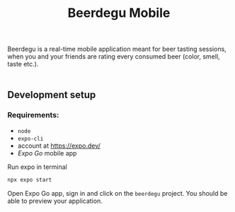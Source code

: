 <div align="center" style="padding-bottom: 20px">
    <h1>Beerdegu Mobile</h1>
    <img src="https://img.shields.io/badge/React_Native-20232A?style=for-the-badge&logo=react&logoColor=61DAFB" alt=""/>
    <img src="https://img.shields.io/badge/Expo-1B1F23?style=for-the-badge&logo=expo&logoColor=white" alt=""/>
    <img src="https://img.shields.io/badge/TypeScript-007ACC?style=for-the-badge&logo=typescript&logoColor=white" alt=""/>
</div>

<div style="padding-bottom: 20px">
Beerdegu is a real-time mobile application meant for beer tasting sessions, when you and your friends are rating every consumed beer (color, smell, taste etc.).
</div>

## Development setup

### Requirements:

- `node`
- `expo-cli`
- account at https://expo.dev/
- _Expo Go_ mobile app

Run expo in terminal

```bash
npx expo start
```

Open Expo Go app, sign in and click on the `beerdegu` project. You should be able to preview your application.

